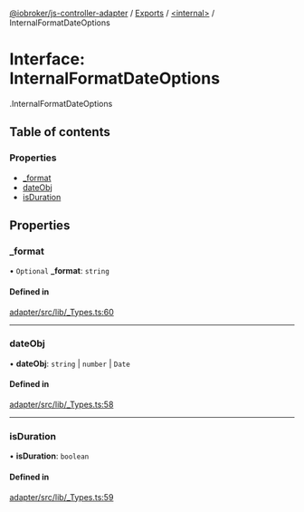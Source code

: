 [@iobroker/js-controller-adapter](../README.md) / [Exports](../modules.md) / [<internal\>](../modules/internal_.md) / InternalFormatDateOptions

# Interface: InternalFormatDateOptions

[<internal>](../modules/internal_.md).InternalFormatDateOptions

## Table of contents

### Properties

- [\_format](internal_.InternalFormatDateOptions.md#_format)
- [dateObj](internal_.InternalFormatDateOptions.md#dateobj)
- [isDuration](internal_.InternalFormatDateOptions.md#isduration)

## Properties

### \_format

• `Optional` **\_format**: `string`

#### Defined in

[adapter/src/lib/_Types.ts:60](https://github.com/ioBroker/ioBroker.js-controller/blob/3cca9285/packages/adapter/src/lib/_Types.ts#L60)

___

### dateObj

• **dateObj**: `string` \| `number` \| `Date`

#### Defined in

[adapter/src/lib/_Types.ts:58](https://github.com/ioBroker/ioBroker.js-controller/blob/3cca9285/packages/adapter/src/lib/_Types.ts#L58)

___

### isDuration

• **isDuration**: `boolean`

#### Defined in

[adapter/src/lib/_Types.ts:59](https://github.com/ioBroker/ioBroker.js-controller/blob/3cca9285/packages/adapter/src/lib/_Types.ts#L59)
